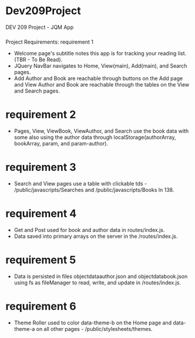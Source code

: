 # Dev209Project
DEV 209 Project - JQM App
###
Project Requirements:
<detail> requirement 1</detail>
- Welcome page's subtitle notes this app is for tracking your reading list. (TBR - To Be Read).
- JQuery NavBar navigates to Home, View(main), Add(main), and Search pages. 
- Add Author and Book are reachable through buttons on the Add page and View Author and Book are reachable through the tables on the View and Search pages.
#
# requirement 2
- Pages, View, ViewBook, ViewAuthor, and Search use the book data with some also using the author data through localStorage(authorArray, bookArray, param, and param-author).
#
# requirement 3
- Search and View pages use a table with clickable tds - /public/javascripts/Searches and /public/javascripts/Books ln 138.
#
# requirement 4
- Get and Post used for book and author data in routes/index.js.
- Data saved into primary arrays on the server in the /routes/index.js. 
#
# requirement 5
- Data is persisted in files objectdataauthor.json and objectdatabook.json using fs as fileManager to read, write, and update in /routes/index.js.
#
# requirement 6
- Theme Roller used to color data-theme-b on the Home page and data-theme-a on all other pages - /public/stylesheets/themes.



